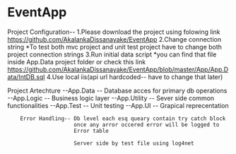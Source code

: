 # EventApp
Project Configuration--
		1.Please download the project using folowing link
			https://github.com/AkalankaDissanayake/EventApp
		2.Change connection string
			*To test both mvc project and unit test project have to 
			change both project connection strings
		3.Run initial data script 
			*you can find that file inside App.Data project folder
			or check this link 
			https://github.com/AkalankaDissanayake/EventApp/blob/master/App/App.Data/IntDB.sql
		4.Use local iis(api url hardcoded-- have to change that later)
		

Project Artechture
		--App.Data    -- Database acces for primary db operations
		--App.Logic   -- Business logic layer
		--App.Utility -- Sever side common functionalities
		--App.Test    -- Unit testing
		--App.UI      -- Grapical reprecentation
		
		Error Handling-- Db level each esq queary contain try catch block
						 once any arror occered error will be logged to
						 Error table
						 
						 Server side by test file using log4net

